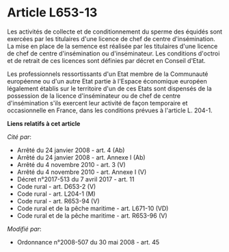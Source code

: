 # Article L653-13

Les activités de collecte et de conditionnement du sperme des équidés sont exercées par les titulaires d'une licence de chef
de centre d'insémination. La mise en place de la semence est réalisée par les titulaires d'une licence de chef de centre
d'insémination ou d'inséminateur. Les conditions d'octroi et de retrait de ces licences sont définies par décret en Conseil
d'Etat. 

Les professionnels ressortissants d'un Etat membre de la Communauté européenne ou d'un autre Etat partie à l'Espace
économique européen légalement établis sur le territoire d'un de ces Etats sont dispensés de la possession de la licence
d'inséminateur ou de chef de centre d'insémination s'ils exercent leur activité de façon temporaire et occasionnelle en
France, dans les conditions prévues à l'article L. 204-1.

**Liens relatifs à cet article**

_Cité par_:

  - Arrêté du 24 janvier 2008 - art. 4 (Ab)
  - Arrêté du 24 janvier 2008 - art. Annexe I (Ab)
  - Arrêté du 4 novembre 2010 - art. 3 (V)
  - Arrêté du 4 novembre 2010 - art. Annexe I (V)
  - Décret n°2017-513 du 7 avril 2017 - art. 11
  - Code rural - art. D653-2 (V)
  - Code rural - art. L204-1 (M)
  - Code rural - art. R653-94 (V)
  - Code rural et de la pêche maritime - art. L671-10 (VD)
  - Code rural et de la pêche maritime - art. R653-96 (V)

_Modifié par_:

  - Ordonnance n°2008-507 du 30 mai 2008 - art. 45
